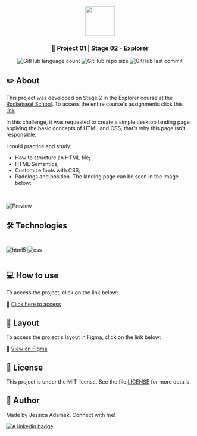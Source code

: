 <div align="center">
   <img src="https://github.com/jeadamek/rocketMovies_backend/assets/78454317/bee3ecf0-0193-4c38-9bec-004d1a679227" width="80px"/>
</div>

<h3 align="center">🚀 Project 01 | Stage 02 - Explorer</h3>

<div align="center">
  <img alt="GitHub language count" src="https://img.shields.io/github/languages/count/jeadamek/treine-me">

  <img alt="GitHub repo size" src="https://img.shields.io/github/repo-size/jeadamek/treine-me">
  
  <img alt="GitHub last commit" src="https://img.shields.io/github/last-commit/jeadamek/treine-me?color=%231280BF">
  
 <!-- <a href="https://jeadamek.github.io/treine-me/"> ▶️ Access Project </a> -->
</div>   

## ✏️ About

This project was developed on Stage 2 in the Explorer course at the [Rocketseat School](https://www.rocketseat.com.br/).  To access the entire course's assignments click this [link](https://github.com/jeadamek/explorer-rocketseat).

In this challenge, it was requested to create a simple desktop landing page, applying the basic concepts of HTML and CSS, that's why this page isn't responsible.

I could practice and study:
- How to structure an HTML file;
- HTML Semantics;
- Customize fonts with CSS;
- Paddings and position.
The landing page can be seen in the image below:
<br/>

![Preview](https://user-images.githubusercontent.com/78454317/191127940-89d9dbb5-e370-4858-b433-61ccc0af371e.png)


## 🛠️ Technologies

<div style="display: inline_block"><br/>
  <img align="center" alt="html5" src="https://img.shields.io/badge/HTML5-E34F26?style=for-the-badge&logo=html5&logoColor=white" />
  <img align="center" alt="css" src="https://img.shields.io/badge/CSS3-1572B6?style=for-the-badge&logo=css3&logoColor=white" />
</div><br/>


## 💻 How to use

To access the project, click on the link below:

🔗 [Click here to access](https://jeadamek.github.io/moveis-customizados/)


## 🎨 Layout

To access the project's layout in Figma, click on the link below: 

🔗 [View on Figma](https://www.figma.com/file/fAvYZz4dPV5MfhL77XkqkD/Explorer---Projeto-01)

## 📝 License

This project is under the MIT license. See the file [LICENSE](LICENSE) for more details.


## 🎯 Author

<p>
	Made by Jessica Adamek. Connect with me! 	
</p>
<div>
  <a href="https://www.linkedin.com/in/jessica-adamek/" target="_blank">
    <img src="https://img.shields.io/badge/LinkedIn-0077B5?style=for-the-badge&logo=linkedin&logoColor=white" alt="A linkedin badge">
  </a>  
</div>


